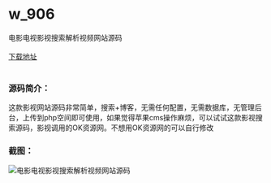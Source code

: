 # w_906
电影电视影视搜索解析视频网站源码
<br/></br>
[下载地址](https://www.uuid2.com/906.html "下载地址")
<br/></br>
<h3>源码简介：</h3>
<p>这款影视网站源码非常简单，搜索+博客，无需任何配置，无需数据库，无管理后台，上传到php空间即可使用，如果觉得苹果cms操作麻烦，可以试试这款影视搜索源码，影视调用的OK资源网。不想用OK资源网的可以自行修改<p>
<h3>截图：</h3>
<img src="https://www.uuid2.com/wp-content/uploads/img/202105/6f070c4749.png" alt="电影电视影视搜索解析视频网站源码">
